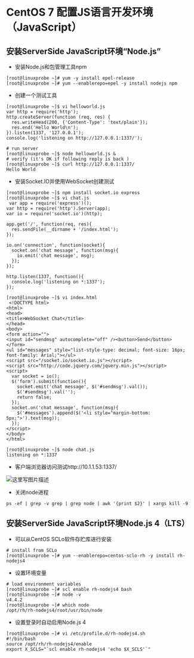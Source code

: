 # CentOS 7 配置JS语言开发环境（JavaScript）

## 安装ServerSide JavaScript环境“Node.js”

- 安装Node.js和包管理工具npm

```
[root@linuxprobe ~]# yum -y install epel-release
[root@linuxprobe ~]# yum --enablerepo=epel -y install nodejs npm
```
- 创建一个测试工具

```
[root@linuxprobe ~]$ vi helloworld.js
var http = require('http');
http.createServer(function (req, res) {
  res.writeHead(200, {'Content-Type': 'text/plain'});
  res.end('Hello World\n');
}).listen(1337, '127.0.0.1');
console.log('listening on http://127.0.0.1:1337/');

# run server
[root@linuxprobe ~]$ node helloworld.js &
# verify (it's OK if following reply is back )
[root@linuxprobe ~]$ curl http://127.0.0.1:1337/
Hello World
```
- 安装Socket.IO并使用WebSocket创建测试

```
[root@linuxprobe ~]$ npm install socket.io express
[root@linuxprobe ~]$ vi chat.js
 var app = require('express')();
var http = require('http').Server(app);
var io = require('socket.io')(http);

app.get('/', function(req, res){
  res.sendFile(__dirname + '/index.html');
});

io.on('connection', function(socket){
  socket.on('chat message', function(msg){
    io.emit('chat message', msg);
  });
});

http.listen(1337, function(){
  console.log('listening on *:1337');
});

[root@linuxprobe ~]$ vi index.html
 <!DOCTYPE html>
<html>
<head>
<title>WebSocket Chat</title>
</head>
<body>
<form action="">
<input id="sendmsg" autocomplete="off" /><button>Send</button>
</form>
<ul id="messages" style="list-style-type: decimal; font-size: 16px; font-family: Arial;"></ul>
<script src="/socket.io/socket.io.js"></script>
<script src="http://code.jquery.com/jquery.min.js"></script>
<script>
  var socket = io();
  $('form').submit(function(){
    socket.emit('chat message', $('#sendmsg').val());
    $('#sendmsg').val('');
    return false;
  });
  socket.on('chat message', function(msg){
    $('#messages').append($('<li style="margin-bottom: 5px;">').text(msg));
  });
</script>
</body>
</html>

[root@linuxprobe ~]$ node chat.js
listening on *:1337
```
- 客户端浏览器访问测试http://10.1.1.53:1337/


![这里写图片描述](http://img.blog.csdn.net/20170411185401789?watermark/2/text/aHR0cDovL2Jsb2cuY3Nkbi5uZXQvd2gyMTEyMTI=/font/5a6L5L2T/fontsize/400/fill/I0JBQkFCMA==/dissolve/70/gravity/SouthEast)

- 关闭node进程

```
ps -ef | grep -v grep | grep node | awk '{print $2}' | xargs kill -9
```

## 安装ServerSide JavaScript环境Node.js 4（LTS）

- 可以从CentOS SCLo软件存贮库进行安装

```
# install from SCLo
[root@linuxprobe ~]# yum --enablerepo=centos-sclo-rh -y install rh-nodejs4
```

- 设置环境变量

```
# load environment variables
[root@linuxprobe ~]# scl enable rh-nodejs4 bash
[root@linuxprobe ~]# node -v
v4.4.2
[root@linuxprobe ~]# which node
/opt/rh/rh-nodejs4/root/usr/bin/node
```

- 设置登录时自动启用Node.js 4

```
[root@linuxprobe ~]# vi /etc/profile.d/rh-nodejs4.sh
#!/bin/bash
source /opt/rh/rh-nodejs4/enable
export X_SCLS="`scl enable rh-nodejs4 'echo $X_SCLS'`"
```
